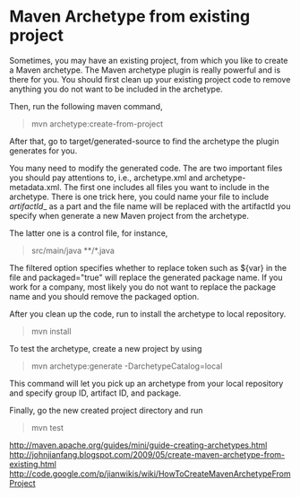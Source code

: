 Maven Archetype from existing project
=====================================

Sometimes, you may have an existing project, from which you like to create a Maven archetype. 
The Maven archetype plugin is really powerful and is there for you. You should first clean up 
your existing project code to remove anything you do not want to be included in the archetype. 

Then, run the following maven command,

> mvn archetype:create-from-project

After that, go to target/generated-source to find the archetype the plugin generates for you.

You many need to modify the generated code. The are two important files you should pay 
attentions to, i.e., archetype.xml and archetype-metadata.xml. The first one includes
all files you want to include in the archetype. There is one trick here, you could name
your file to include _artifactId__ as a part and the file name will be replaced with
the artifactId you specify when generate a new Maven project from the archetype.

The latter one is a control file, for instance,

> <fileSet filtered="true" packaged="true" encoding="UTF-8">
> <directory>src/main/java</directory>
> <includes>
> <include>**/*.java</include>
> </includes>
> </fileSet>

The filtered option specifies whether to replace token such as ${var} in the file and packaged="true" will replace 
the generated package name. If you work for a company,  most likely you do not want to replace the package name and 
you should remove the packaged option.

After you clean up the code, run to install the archetype to local repository. 

> mvn install 

To test the archetype, create a new project by using

> mvn archetype:generate -DarchetypeCatalog=local

This command will let you pick up an archetype from your local repository and specify group ID, artifact ID, and package. 

Finally, go the new created project directory and run

> mvn test

http://maven.apache.org/guides/mini/guide-creating-archetypes.html
http://johnjianfang.blogspot.com/2009/05/create-maven-archetype-from-existing.html
http://code.google.com/p/jianwikis/wiki/HowToCreateMavenArchetypeFromProject
